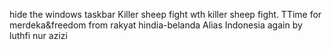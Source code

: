 hide the windows taskbar
Killer sheep fight wth killer sheep fight.
TTime for  merdeka&freedom from rakyat hindia-belanda
Alias Indonesia again by luthfi nur azizi

